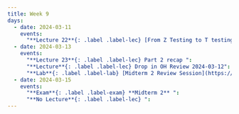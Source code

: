 ```yaml
---
title: Week 9
days:
  - date: 2024-03-11
    events:
      "**Lecture 22**{: .label .label-lec} [From Z Testing to T testing](https://ph142-ucb.github.io/sp24/src/lec/l22-ztot.pdf)([recording](https://bcourses.berkeley.edu/courses/1532521/pages/from-z-to-t)) ":
  - date: 2024-03-13
    events:
      "**Lecture 23**{: .label .label-lec} Part 2 recap ":
      "**Lecture**{: .label .label-lec} Drop in OH Review 2024-03-12":
      "**Lab**{: .label .label-lab} [Midterm 2 Review Session](https://docs.google.com/presentation/d/1UaytIF_8nSjMP6QGPLAlgpBhdzZDr5cfXrbNzz2sxt8/edit?usp=sharing) ([Additional Practice Questions](https://ph142-ucb.github.io/sp24/src/additional-mt2-practice.pdf))":
  - date: 2024-03-15
    events:
      "**Exam**{: .label .label-exam} **Midterm 2** ":
      "**No Lecture**{: .label .label-lec} ":
---
```

